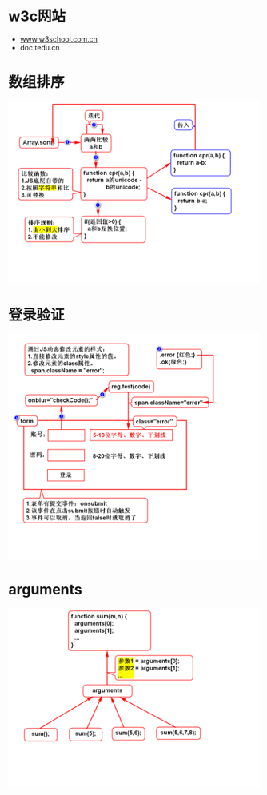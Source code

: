 # w3c网站
- www.w3school.com.cn
- doc.tedu.cn

# 数组排序
![](1.png)

# 登录验证
![](2.png)

# arguments
![](3.png)